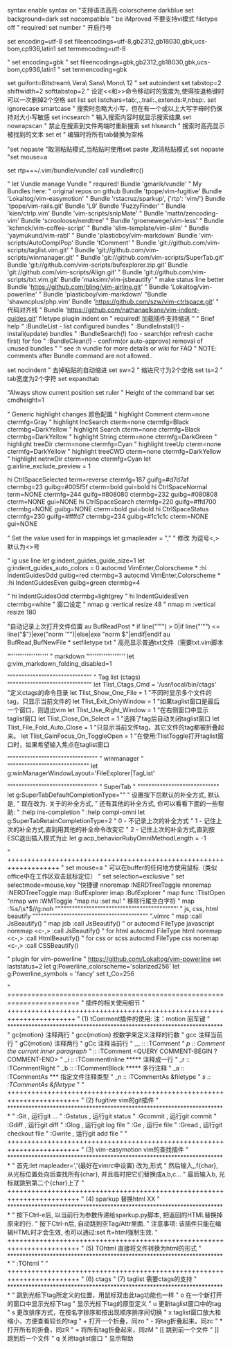 syntax enable
syntax on                      "支持语法高亮
colorscheme darkblue
set background=dark
set nocompatible               " be iMproved 不要支持vi模式
filetype off                   " required!
set number                     " 开启行号

set encoding=utf-8
set fileencodings=utf-8,gb2312,gb18030,gbk,ucs-bom,cp936,latin1
set termencoding=utf-8

" set encoding=gbk
" set fileencodings=gbk,gb2312,gb18030,gbk,ucs-bom,cp936,latin1
" set termencoding=gbk

set guifont=Bitstream\ Vera\ Sans\ Mono\ 12
" set autoindent
set tabstop=2 shiftwidth=2 softtabstop=2      " 设定<<和>>命令移动时的宽度为,使得按退格键时可以一次删掉2个空格
set list
set listchars=tab:,.,trail:.,extends:#,nbsp:.
set ignorecase smartcase                      " 搜索时忽略大小写，但在有一个或以上大写字母时仍保持对大小写敏感
set incsearch                                 " 输入搜索内容时就显示搜索结果
set nowrapscan                                " 禁止在搜索到文件两端时重新搜索
set hlsearch                                  " 搜索时高亮显示被找到的文本
set et                                        " 编辑时将所有tab替换为空格

"set nopaste                                   "取消粘贴模式,当粘贴时使用set paste ,取消粘贴模式 set nopaste
"set mouse=a

set rtp+=~/.vim/bundle/vundle/
call vundle#rc()

" let Vundle manage Vundle
" required! 
Bundle 'gmarik/vundle'
" My Bundles here:
" original repos on github
Bundle 'tpope/vim-fugitive'
Bundle 'Lokaltog/vim-easymotion'
" Bundle 'rstacruz/sparkup', {'rtp': 'vim/'}
Bundle 'tpope/vim-rails.git'
Bundle 'L9'
Bundle 'FuzzyFinder'
" Bundle 'kien/ctrlp.vim'
Bundle 'vim-scripts/snipMate'
" Bundle 'mattn/zencoding-vim'
Bundle 'scrooloose/nerdtree'
" Bundle 'groenewege/vim-less'
" Bundle 'kchmck/vim-coffee-script'
" Bundle 'slim-template/vim-slim'
" Bundle 'yaymukund/vim-rabl'
" Bundle 'plasticboy/vim-markdown'
Bundle 'vim-scripts/AutoComplPop'
Bundle 'tComment'
" Bundle 'git://github.com/vim-scripts/taglist.vim.git'
" Bundle 'git://github.com/vim-scripts/winmanager.git'
" Bundle 'git://github.com/vim-scripts/SuperTab.git'
Bundle 'git://github.com/vim-scripts/bufexplorer.zip.git'
Bundle 'git://github.com/vim-scripts/Align.git'
" Bundle 'git://github.com/vim-scripts/txt.vim.git'
Bundle 'maksimr/vim-jsbeautify'
" make status line better
Bundle 'https://github.com/bling/vim-airline.git' 
" Bundle 'Lokaltog/vim-powerline'
" Bundle 'plasticboy/vim-markdown'
"Bundle 'shawncplus/php.vim'
Bundle 'https://github.com/szw/vim-ctrlspace.git'
" 代码对齐线
" Bundle 'https://github.com/nathanaelkane/vim-indent-guides.git'
filetype plugin indent on     " required!  加载插件支持缩进
"
" Brief help
" :BundleList          - list configured bundles
" :BundleInstall(!)    - install(update) bundles
" :BundleSearch(!) foo - search(or refresh cache first) for foo
" :BundleClean(!)      - confirm(or auto-approve) removal of unused bundles
"
" see :h vundle for more details or wiki for FAQ
" NOTE: comments after Bundle command are not allowed..

set nocindent " 去掉粘贴的自动缩进
set sw=2      " 缩进尺寸为2个空格
set ts=2      " tab宽度为2个字符
set expandtab

"Always show current position
set ruler
" Height of the command bar
set cmdheight=1

" Generic highlight changes 颜色配置
" highlight Comment cterm=none ctermfg=Gray
" highlight IncSearch cterm=none ctermfg=Black ctermbg=DarkYellow
" highlight Search cterm=none ctermfg=Black ctermbg=DarkYellow
" highlight String cterm=none ctermfg=DarkGreen
" highlight treeDir cterm=none ctermfg=Cyan
" highlight treeUp cterm=none ctermfg=DarkYellow
" highlight treeCWD cterm=none ctermfg=DarkYellow
" highlight netrwDir cterm=none ctermfg=Cyan
let g:airline_exclude_preview = 1

hi CtrlSpaceSelected term=reverse ctermfg=187   guifg=#d7d7af ctermbg=23    guibg=#005f5f cterm=bold gui=bold
hi CtrlSpaceNormal   term=NONE    ctermfg=244   guifg=#808080 ctermbg=232   guibg=#080808 cterm=NONE gui=NONE
hi CtrlSpaceSearch   ctermfg=220  guifg=#ffd700 ctermbg=NONE  guibg=NONE    cterm=bold    gui=bold
hi CtrlSpaceStatus   ctermfg=230  guifg=#ffffd7 ctermbg=234   guibg=#1c1c1c cterm=NONE    gui=NONE

" Set the value used for <leader> in mappings 
let g:mapleader = ","  " 修改<leader> 为逗号<,> 默认为<\>号

" <leader>ig use line
let g:indent_guides_guide_size=1
let g:indent_guides_auto_colors = 0
autocmd VimEnter,Colorscheme * :hi IndentGuidesOdd  guibg=red   ctermbg=3
autocmd VimEnter,Colorscheme * :hi IndentGuidesEven guibg=green ctermbg=4

" hi IndentGuidesOdd  ctermbg=lightgrey
" hi IndentGuidesEven ctermbg=white
" 窗口设定
" nmap <leader>g :vertical resize 48 <CR>
" nmap <Leader>m :vertical resize 180 <CR>

"自动记录上次打开文件位置
au BufReadPost * if line("'\"") > 0|if line("'\"") <= line("$")|exe("norm '\"")|else|exe "norm $"|endif|endif
au BufRead,BufNewFile *  setfiletype txt  " 高亮显示普通txt文件（需要txt.vim脚本


"'''''''''''''''''''''
" markdown
"''''''''''''''''''''
let g:vim_markdown_folding_disabled=1


""""""""""""""""""""""""""""""
" Tag list (ctags)
""""""""""""""""""""""""""""""
let Tlist_Ctags_Cmd = '/usr/local/bin/ctags'    "定义ctags的命令目录
let Tlist_Show_One_File    = 1            "不同时显示多个文件的tag，只显示当前文件的
let Tlist_Exit_OnlyWindow  = 1            "如果taglist窗口是最后一个窗口，则退出vim
let Tlist_Use_Right_Window = 1            "在右侧窗口中显示taglist窗口
let Tlist_Close_On_Select  = 1            "选择了tag后自动关闭taglist窗口
let Tlist_File_Fold_Auto_Close    = 1     "只显示当前文件tag，其它文件的tag都被折叠起来。
let Tlist_GainFocus_On_ToggleOpen = 1     "在使用:TlistToggle打开taglist窗口时，如果希望输入焦点在taglist窗口

""""""""""""""""""""""""""""""""
" winmanager
" """""""""""""""""""""""""""""
let g:winManagerWindowLayout='FileExplorer|TagList'

""""""""""""""""""""""""""""""""
" SuperTab
" """""""""""""""""""""""""""""
let g:SuperTabDefaultCompletionType="<C-X><C-O>"
" 设置按下<Tab>后默认的补全方式, 默认是<C-P>,
" 现在改为<C-X><C-O>. 关于<C-P>的补全方式,
" 还有其他的补全方式, 你可以看看下面的一些帮助:
" :help ins-completion
" :help compl-omni
let g:SuperTabRetainCompletionType=2
" 0 - 不记录上次的补全方式
" 1 - 记住上次的补全方式,直到用其他的补全命令改变它
" 2 - 记住上次的补全方式,直到按ESC退出插入模式为止
let g:acp_behaviorRubyOmniMethodLength = -1

" +++++++++++++++++++++++++++++++++++++++++++++++++++++++++++++++++++
" set mouse=a
" 可以在buffer的任何地方使用鼠标（类似office中在工作区双击鼠标定位）
" set selection=exclusive
" set selectmode=mouse,key
"快捷键
nnoremap <D-1> :NERDTreeToggle<cr>
nnoremap <D-1> <esc>:NERDTreeToggle<cr>
map  <D-e> :BufExplorer <CR>
imap <D-e> <esc> :BufExplorer <CR>
" map  func :TlistOpen<cr>
"nmap wm :WMToggle<cr>
"map  nu :set nu! <CR>
" 移除行尾空白字符
" map <c-c> :%s/\s*$//g<cr>:noh<cr> 
"""""""""""""""""""""""""""""""""""""""""""'
"  js, css, html beautify
"""""""""""""""""""""""""""""""""""""""""
".vimrc
" map <c-f> :call JsBeautify()<cr>
" map jsb :call JsBeautify()<cr>
" or
autocmd FileType javascript noremap <buffer>  <c-,> :call JsBeautify()<cr>
" for html
autocmd FileType html noremap <buffer> <c-,> :call HtmlBeautify()<cr>
" for css or scss
autocmd FileType css noremap <buffer> <c-,> :call CSSBeautify()<cr>

" plugin for vim-powerline
" https://github.com/Lokaltog/vim-powerline
set laststatus=2
let g:Powerline_colorscheme='solarized256'
let g:Powerline_symbols = 'fancy'
set t_Co=256

" ========================================================================
" 插件的相关使用细节
" +++++++++++++++++++++++++++++++++++++++++++++++++++++++++++++++++++++++
" (1) tComment插件的使用: 注：motion 回车键
" ***********************************************************************
"       gc{motion}          注释两行
"       gc<Count>c{motion}  按数字来定义注释的行数
"       gcc                 注释当前行
"       gC{motion}          注释两行
"       gCc                 注释当前行
"   <Leader>__ :: :TComment
"   <Leader>_p :: Comment the current inner paragraph
"   <Leader>_<space> :: :TComment <QUERY COMMENT-BEGIN ?COMMENT-END>
"   <Leader>_i :: :TCommentInline                 ***** 注释成一行
"   <Leader>_r :: :TCommentRight
"   <Leader>_b :: :TCommentBlock                  ***** 多行注释
"   <Leader>_a :: :TCommentAs <QUERY COMMENT TYPE> ***  指定文件注释类型
"   <Leader>_n :: :TCommentAs &filetype <QUERY COUNT>
"   <Leader>_s :: :TCommentAs &filetype_<QUERY COMMENT SUBTYPE> 
"
" ++++++++++++++++++++++++++++++++++++++++++++++++++++++++++++++++++++++++
" (2) fugitive vim的git插件
" ************************************************************************
"   :Git ,      运行git ...
"   :Gstatus ,  运行git status
"   :Gcommit ,  运行git commit
"   :Gdiff ,    运行git diff
"   :Glog ,     运行git log file
"   :Ge ,       运行e file
"   :Gread ,    运行git checkout file
"   :Gwrite ,   运行git add file
"
" ++++++++++++++++++++++++++++++++++++++++++++++++++++++++++++++++++++++++
" (3) vim-easymotion vim的查找插件
" ************************************************************************
" 首先:let mapleader=','(最好在vimrc中设置) <leader>改为,形式
" 然后输入,,f{char}, 从光标位置处向后查找所有{char}, 并且临时把它们替换成a,b,c...
" 最后输入b, 光标就跳到第二个{char}上了
" ++++++++++++++++++++++++++++++++++++++++++++++++++++++++++++++++++++++++
" (4) sparkup  替换html   XX
" ************************************************************************
" 按下Ctrl-e后, 以当前行为参数传递给sparkup.py脚本, 把返回的HTML替换掉原来的行.
" 按下Ctrl-n后, 自动跳到空Tag/Attr里面.
" 注意事项: 该插件只能在编辑HTML时才会生效, 也可以通过:set ft=html强制生效.
" ++++++++++++++++++++++++++++++++++++++++++++++++++++++++++++++++++++++++
" (5) TOhtml  直接将文件转换为html的形式 
" ************************************************************************
"  :TOhtml
"
" ++++++++++++++++++++++++++++++++++++++++++++++++++++++++++++++++++++++++
" (6) ctags
" (7) taglist  需要ctags的支持
" ************************************************************************
" <CR>          跳到光标下tag所定义的位置，用鼠标双击此tag功能也一样
" o             在一个新打开的窗口中显示光标下tag
" <Space>       显示光标下tag的原型定义
" u             更新taglist窗口中的tag
" s             更改排序方式，在按名字排序和按出现顺序排序间切换
" x             taglist窗口放大和缩小，方便查看较长的tag
" +             打开一个折叠，同zo
" -             将tag折叠起来，同zc
" *             打开所有的折叠，同zR
" =             将所有tag折叠起来，同zM
" [[            跳到前一个文件
" ]]            跳到后一个文件
" q             关闭taglist窗口
" <F1>          显示帮助

